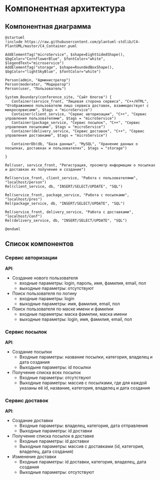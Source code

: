 # Компонентная архитектура
<!-- Состав и взаимосвязи компонентов системы между собой и внешними системами с указанием протоколов, ключевые технологии, используемые для реализации компонентов.
Диаграмма контейнеров C4 и текстовое описание. 
-->
## Компонентная диаграмма

```plantuml
@startuml
!include https://raw.githubusercontent.com/plantuml-stdlib/C4-PlantUML/master/C4_Container.puml

AddElementTag("microService", $shape=EightSidedShape(), $bgColor="CornflowerBlue", $fontColor="white", $legendText="microservice")
AddElementTag("storage", $shape=RoundedBoxShape(), $bgColor="lightSkyBlue", $fontColor="white")

Person(admin, "Администратор")
Person(moderator, "Модератор")
Person(user, "Пользователь")

System_Boundary(conference_site, "Сайт блогов") {
   Container(service_front, "Лицевая сторона сервиса", "C++/HTML", "Отображаемое пользователю лицо сервиса доставок, взаимодествует с микросервисами", $tags = "microService")
   Container(client_service, "Сервис авторизации", "C++", "Сервис управления пользователями", $tags = "microService")    
   Container(package_service, "Сервис посылок", "C++", "Сервис управления посылками", $tags = "microService") 
   Container(delivery_service, "Сервис доставок", "C++", "Сервис управления доставками", $tags = "microService")

   ContainerDb(db, "База данных", "MySQL", "Хранение данных о посылках, доставках и пользователях", $tags = "storage")
   
}

Rel(user, service_front, "Регистрация, просмотр информации о посылках и доставках их получение и создание")

Rel(service_front, client_service, "Работа с пользователями", "localhost/person")
Rel(client_service, db, "INSERT/SELECT/UPDATE", "SQL")

Rel(service_front, package_service, "Работа с посылками", "localhost/pres")
Rel(package_service, db, "INSERT/SELECT/UPDATE", "SQL")

Rel(service_front, delivery_service, "Работа с доставками", "localhost/conf")
Rel(delivery_service, db, "INSERT/SELECT/UPDATE", "SQL")

@enduml
```
## Список компонентов  

### Сервис авторизации
**API**:
-	Создание нового пользователя
      - входные параметры: login, пароль, имя, фамилия, email, пол
      - выходные параметры: отсутствуют
-	Поиск пользователя по логину
     - входные параметры:  login
     - выходные параметры: имя, фамилия, email, пол
-	Поиск пользователя по маске имени и фамилии
     - входные параметры: маска фамилии, маска имени
     - выходные параметры: login, имя, фамилия, email, пол

### Сервис посылок
**API**:
- Создание посылки
  - Входные параметры: название посылки, категория, владелец и дата создания
  - Выходыне параметры: id посылки
- Получение списка всех посылок
  - Входные параметры: отсутствуют
  - Выходные параметры: массив с посылками, где для каждой указаны её id, название, категория, владелец и дата создания

### Сервис доставок
**API**:
- Создание доставки
  - Входные параметры: владелец, категория, дата отправления
  - Выходные параметры: id доставки
- Получение списка посылок в доставке
  - Входные параметры: id доставки
  - Выходные параметры: массив с доставками (id, категория, владелец, дата создания)
- Изменение доставки
  - Входные параметры: id доставки, категория, владелец, дата создания
  - Выходные параметры: отсутствуют
